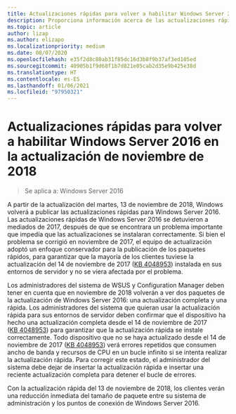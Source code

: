 ```yaml
---
title: Actualizaciones rápidas para volver a habilitar Windows Server 2016 en la actualización de noviembre de 2018
description: Proporciona información acerca de las actualizaciones rápidas en Windows Server 2016
ms.topic: article
author: lizap
ms.author: elizapo
ms.localizationpriority: medium
ms.date: 08/07/2020
ms.openlocfilehash: e35f2d8c80ab31f85dc16d3b8f9b37af3ed105ed
ms.sourcegitcommit: 40905b1f9d68f1b7d821e05cab2d35e9b425e38d
ms.translationtype: HT
ms.contentlocale: es-ES
ms.lasthandoff: 01/06/2021
ms.locfileid: "97950321"
---
```

# <a name="express-updates-for-windows-server-2016-re-enabled-for-november-2018-update"></a>Actualizaciones rápidas para volver a habilitar Windows Server 2016 en la actualización de noviembre de 2018

> Se aplica a: Windows Server 2016

A partir de la actualización del martes, 13 de noviembre de 2018, Windows volverá a publicar las actualizaciones rápidas para Windows Server 2016. Las actualizaciones rápidas de Windows Server 2016 se detuvieron a mediados de 2017, después de que se encontrara un problema importante que impedía que las actualizaciones se instalaran correctamente. Si bien el problema se corrigió en noviembre de 2017, el equipo de actualización adoptó un enfoque conservador para la publicación de los paquetes rápidos, para garantizar que la mayoría de los clientes tuviese la actualización del 14 de noviembre de 2017 ([KB 4048953](https://support.microsoft.com/help/4048953/windows-10-update-kb4048953)) instalada en sus entornos de servidor y no se viera afectada por el problema.

Los administradores del sistema de WSUS y Configuration Manager deben tener en cuenta que en noviembre de 2018 volverán a ver dos paquetes de la actualización de Windows Server 2016: una actualización completa y una rápida. Los administradores del sistema que quieran usar la actualización rápida para sus entornos de servidor deben confirmar que el dispositivo ha hecho una actualización completa desde el 14 de noviembre de 2017 ([KB 4048953](https://support.microsoft.com/help/4048953/windows-10-update-kb4048953)) para garantizar que la actualización rápida se instale correctamente. Todo dispositivo que no se haya actualizado desde el 14 de noviembre de 2017 ([KB 4048953](https://support.microsoft.com/help/4048953/windows-10-update-kb4048953)) verá errores repetidos que consumen ancho de banda y recursos de CPU en un bucle infinito si se intenta realizar la actualización rápida.  Para corregir este estado, el administrador del sistema debe dejar de insertar la actualización rápida e insertar una reciente actualización completa para detener el bucle de errores.

Con la actualización rápida del 13 de noviembre de 2018, los clientes verán una reducción inmediata del tamaño de paquete entre su sistema de administración y los puntos de conexión de Windows Server 2016.